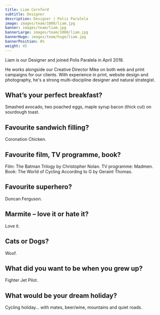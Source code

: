 ```yaml
---
title: Liam Cornford
subtitle: Designer
description: Designer | Polis Paralela
image: images/team/1000/liam.jpg
banner: images/team/liam.jpg
bannerLarge: images/team/1000/liam.jpg
bannerHuge: images/team/huge/liam.jpg
bannerPosition: 8%
weight: 45
---
```


Liam is our Designer and joined Polis Paralela in April 2018.

He works alongside our Creative Director Mike on both web and print campaigns for our clients. With experience in print, website design and photography, he's a strong multi-discipline designer and natural strategist.

## What’s your perfect breakfast?
Smashed avocado, two poached eggs, maple syrup bacon (thick cut) on sourdough toast.

## Favourite sandwich filling?
Coronation Chicken.

## Favourite film, TV programme, book?
Film: The Batman Trilogy by Christopher Nolan. TV programme: Madmen. Book: The World of Cycling According to G by Geraint Thomas.

## Favourite superhero?
Duncan Ferguson.

## Marmite – love it or hate it?
Love it.

## Cats or Dogs?
Woof.

## What did you want to be when you grew up?
Fighter Jet Pilot.

## What would be your dream holiday?
Cycling holiday… with mates, beer/wine, mountains and quiet roads.
